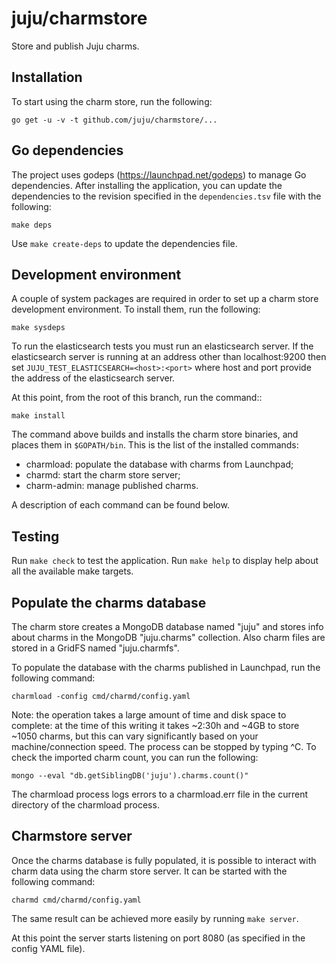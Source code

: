 # juju/charmstore

Store and publish Juju charms.

## Installation

To start using the charm store, run the following:

    go get -u -v -t github.com/juju/charmstore/...

## Go dependencies

The project uses godeps (https://launchpad.net/godeps) to manage Go
dependencies. After installing the application, you can update the dependencies
to the revision specified in the `dependencies.tsv` file with the following:

    make deps

Use `make create-deps` to update the dependencies file.

## Development environment

A couple of system packages are required in order to set up a charm store
development environment. To install them, run the following:

    make sysdeps

To run the elasticsearch tests you must run an elasticsearch server. If the
elasticsearch server is running at an address other than localhost:9200 then
set `JUJU_TEST_ELASTICSEARCH=<host>:<port>` where host and port provide
the address of the elasticsearch server.

At this point, from the root of this branch, run the command::

    make install

The command above builds and installs the charm store binaries, and places them
in `$GOPATH/bin`. This is the list of the installed commands:

- charmload: populate the database with charms from Launchpad;
- charmd: start the charm store server;
- charm-admin: manage published charms.

A description of each command can be found below.

## Testing

Run `make check` to test the application.
Run `make help` to display help about all the available make targets.

## Populate the charms database

The charm store creates a MongoDB database named "juju" and stores info about
charms in the MongoDB "juju.charms" collection. Also charm files are stored in
a GridFS named "juju.charmfs".

To populate the database with the charms published in Launchpad, run the
following command:

    charmload -config cmd/charmd/config.yaml

Note: the operation takes a large amount of time and disk space to complete:
at the time of this writing it takes ~2:30h and ~4GB to store ~1050 charms,
but this can vary significantly based on your machine/connection speed.
The process can be stopped by typing ^C.
To check the imported charm count, you can run the following:

    mongo --eval "db.getSiblingDB('juju').charms.count()"

The charmload process logs errors to a charmload.err file in the current
directory of the charmload process.

## Charmstore server

Once the charms database is fully populated, it is possible to interact with
charm data using the charm store server. It can be started with the following
command:

    charmd cmd/charmd/config.yaml

The same result can be achieved more easily by running `make server`.

At this point the server starts listening on port 8080 (as specified in the
config YAML file).

